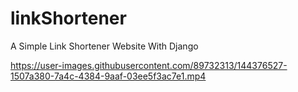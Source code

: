 # linkShortener
  A Simple Link Shortener Website With Django

https://user-images.githubusercontent.com/89732313/144376527-1507a380-7a4c-4384-9aaf-03ee5f3ac7e1.mp4
